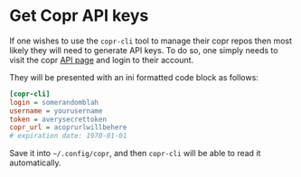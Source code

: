 # Get Copr API keys

If one wishes to use the `copr-cli` tool to manage their copr repos then most likely they will need to generate API
keys. To do so, one simply needs to visit the copr [API page](https://copr.fedorainfracloud.org/api/) and login to their
account.

They will be presented with an ini formatted code block as follows:

```ini
[copr-cli]
login = somerandomblah
username = yourusername
token = averysecrettoken
copr_url = acoprurlwillbehere
# expiration date: 1970-01-01
```

Save it into `~/.config/copr`, and then `copr-cli` will be able to read it automatically.
